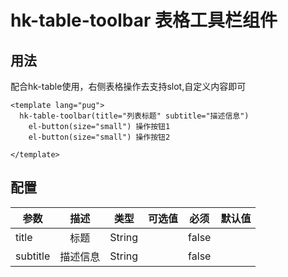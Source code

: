 
# hk-table-toolbar 表格工具栏组件

## 用法

配合hk-table使用，右侧表格操作去支持slot,自定义内容即可

<template>
  <demo-table-toolbar/>
</template>

```pug
<template lang="pug">
  hk-table-toolbar(title="列表标题" subtitle="描述信息")
    el-button(size="small") 操作按钮1
    el-button(size="small") 操作按钮2

</template>

```

## 配置

| 参数 | 描述 | 类型 | 可选值 | 必须 | 默认值 |
| -- |:----: | :--: | :--: | :--: | -- |
| title | 标题 | String |  | false |  |
| subtitle | 描述信息 | String |  | false |  |
